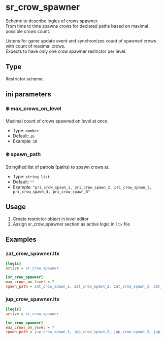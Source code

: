 # sr_crow_spawner

Scheme to describe logics of crows spawner. <br/>
From time to time spawns crows for declared paths based on maximal possible crows count.

Listens for game update event and synchronizes count of spawned crows with count of maximal crows. <br/>
Expects to have only one crow spawner restrictor per level.

## Type

Restrictor scheme.

## ini parameters

### ❄️ max_crows_on_level

Maximal count of crows spawned on level at once

- Type: `number`
- Default: `16`
- Example: `10`

### ❄️ spawn_path

Stringified list of patrols (paths) to spawn crows at.

- Type: `string list`
- Default: `""`
- Example: `"pri_crow_spawn_1, pri_crow_spawn_2, pri_crow_spawn_3, pri_crow_spawn_4, pri_crow_spawn_5"`

## Usage

1) Create restrictor object in level editor
2) Assign sr_crow_spawner section as active logic in `ltx` file

## Examples

### zat_crow_spawner.ltx

```ini
[logic]
active = sr_crow_spawner

[sr_crow_spawner]
max_crows_on_level = 7
spawn_path = zat_crow_spawn_1, zat_crow_spawn_2, zat_crow_spawn_3, zat_crow_spawn_4, zat_crow_spawn_5
```

### jup_crow_spawner.ltx
```ini
[logic]
active = sr_crow_spawner

[sr_crow_spawner]
max_crows_on_level = 7
spawn_path = jup_crow_spawn_1, jup_crow_spawn_2, jup_crow_spawn_3, jup_crow_spawn_4, jup_crow_spawn_5
```
